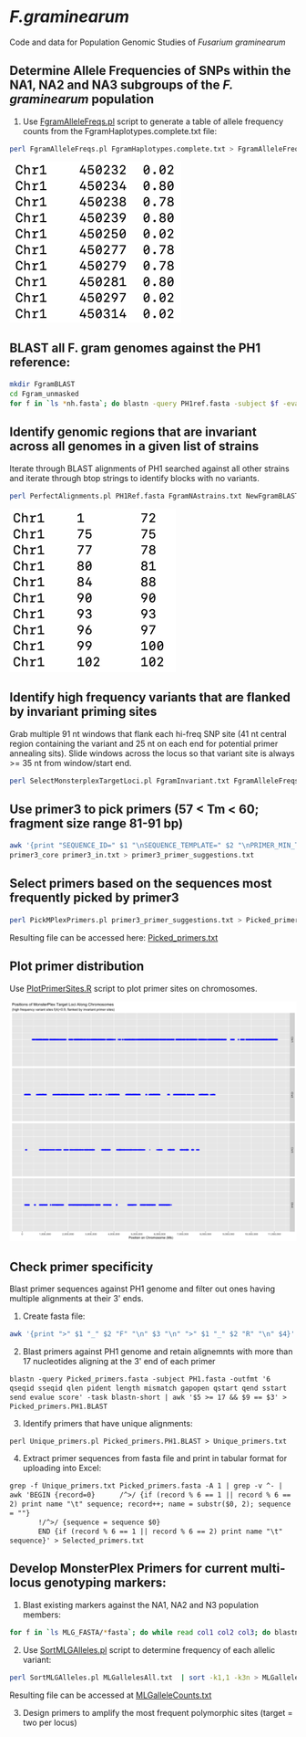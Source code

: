 # _F.graminearum_
Code and data for Population Genomic Studies of _Fusarium graminearum_

## Determine Allele Frequencies of SNPs within the NA1, NA2 and NA3 subgroups of the _F. graminearum_ population
1. Use [FgramAlleleFreqs.pl](/scripts/FgramAlleleFreqs.pl) script to generate a table of allele frequency counts from the FgramHaplotypes.complete.txt file:
```bash
perl FgramAlleleFreqs.pl FgramHaplotypes.complete.txt > FgramAlleleFreqs.txt
```
![FgramAlleleFreqs.png](/data/FgramAlleleFreqs.png)

## BLAST all F. gram genomes against the PH1 reference:
```bash
mkdir FgramBLAST
cd Fgram_unmasked
for f in `ls *nh.fasta`; do blastn -query PH1ref.fasta -subject $f -evalue 1e-20 -max_target_seqs 20000 -outfmt '6 qseqid sseqid qstart qend sstart send btop' > ../FgramBLAST/PH1.${f/_*/}.BLAST; done
```
## Identify genomic regions that are invariant across all genomes in a given list of strains
Iterate through BLAST alignments of PH1 searched against all other strains and iterate through btop strings to identify blocks with no variants.
```bash
perl PerfectAlignments.pl PH1Ref.fasta FgramNAstrains.txt NewFgramBLAST > FgramInvariant.txt
```
![FgramInvariant.png](/data/FgramInvariant.png)

## Identify high frequency variants that are flanked by invariant priming sites
Grab multiple 91 nt windows that flank each hi-freq SNP site (41 nt central region containing the variant and 25 nt on each end for potential primer annealing sits). Slide windows across the locus so that variant site is always >= 35 nt from window/start end.
```bash
perl SelectMonsterplexTargetLoci.pl FgramInvariant.txt FgramAlleleFreqs.txt ClusteredHiFreqSNPs.txt 50 > MPlex_target_candidates.txt
```
## Use primer3 to pick primers (57 < Tm < 60; fragment size range 81-91 bp)
```bash
awk '{print "SEQUENCE_ID=" $1 "\nSEQUENCE_TEMPLATE=" $2 "\nPRIMER_MIN_TM=57\nPRIMER_MAX_TM=60\nPRIMER_PRODUCT_SIZE=81-91\nPRIMER_NUM_RETURN=1\n="}' MPlex_target_candidates.txt > primer3_in.txt
primer3_core primer3_in.txt > primer3_primer_suggestions.txt
```
## Select primers based on the sequences most frequently picked by primer3
```bash
perl PickMPlexPrimers.pl primer3_primer_suggestions.txt > Picked_primers.txt
```
Resulting file can be accessed here: [Picked_primers.txt](/data/Picked_primers.txt)

## Plot primer distribution
Use [PlotPrimerSites.R](/scripts/PlotPrimerSites.R) script to plot primer sites on chromosomes.

![MonsterPlexTargets.png](/data/MonsterPlexTargets.png)

## Check primer specificity
Blast primer sequences against PH1 genome and filter out ones having multiple alignments at their 3' ends.
1. Create fasta file:
```bash
awk '{print ">" $1 "_" $2 "F" "\n" $3 "\n" ">" $1 "_" $2 "R" "\n" $4}' Picked_primers.txt  > Picked_primers.fasta
```
2. Blast primers against PH1 genome and retain alignemnts with more than 17 nucleotides aligning at the 3' end of each primer
```
blastn -query Picked_primers.fasta -subject PH1.fasta -outfmt '6 qseqid sseqid qlen pident length mismatch gapopen qstart qend sstart send evalue score' -task blastn-short | awk '$5 >= 17 && $9 == $3' > Picked_primers.PH1.BLAST
```
3. Identify primers that have unique alignments:
```
perl Unique_primers.pl Picked_primers.PH1.BLAST > Unique_primers.txt
```
4. Extract primer sequences from fasta file and print in tabular format for uploading into Excel:
```
grep -f Unique_primers.txt Picked_primers.fasta -A 1 | grep -v ^- | awk 'BEGIN {record=0}      /^>/ {if (record % 6 == 1 || record % 6 == 2) print name "\t" sequence; record++; name = substr($0, 2); sequence = ""}
       !/^>/ {sequence = sequence $0}
       END {if (record % 6 == 1 || record % 6 == 2) print name "\t" sequence}' > Selected_primers.txt
```

## Develop MonsterPlex Primers for current multi-locus genotyping markers:
1. Blast existing markers against the NA1, NA2 and N3 population members:
```bash
for f in `ls MLG_FASTA/*fasta`; do while read col1 col2 col3; do blastn -query $f -subject Documents/FGRAM/FgramFasta/${col1}_nh_masked.fasta -outfmt '6 qseqid sseqid qlen qstart qend sstart send btop' | awk '$5 - $4 == $3 - 1 {print $1, $8}'; done < FgramNAstrains.txt; done > MLGallelesAll.txt
```
2. Use [SortMLGAlleles.pl](/scripts/SortMLGAlleles.pl) script to determine frequency of each allelic variant:
```bash
perl SortMLGAlleles.pl MLGallelesAll.txt  | sort -k1,1 -k3n > MLGalleleCounts.txt
```
Resulting file can be accessed at [MLGalleleCounts.txt](/data/MLGalleleCounts.txt)

3. Design primers to amplify the most frequent polymorphic sites (target = two per locus) 
